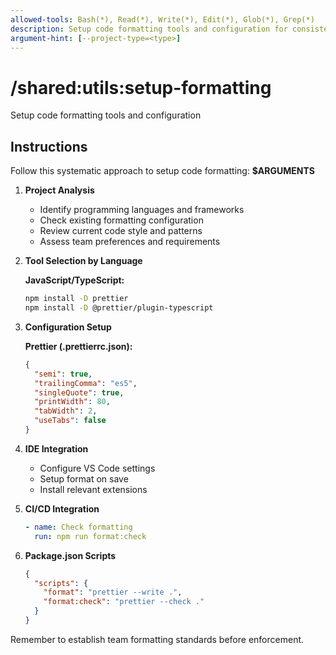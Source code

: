 ```yaml
---
allowed-tools: Bash(*), Read(*), Write(*), Edit(*), Glob(*), Grep(*)
description: Setup code formatting tools and configuration for consistent code style
argument-hint: [--project-type=<type>]
---
```


# /shared:utils:setup-formatting

Setup code formatting tools and configuration

## Instructions

Follow this systematic approach to setup code formatting: **$ARGUMENTS**

1. **Project Analysis**
   - Identify programming languages and frameworks
   - Check existing formatting configuration
   - Review current code style and patterns
   - Assess team preferences and requirements

2. **Tool Selection by Language**

   **JavaScript/TypeScript:**

   ```bash
   npm install -D prettier
   npm install -D @prettier/plugin-typescript
   ```

3. **Configuration Setup**

   **Prettier (.prettierrc.json):**

   ```json
   {
     "semi": true,
     "trailingComma": "es5",
     "singleQuote": true,
     "printWidth": 80,
     "tabWidth": 2,
     "useTabs": false
   }
   ```

4. **IDE Integration**
   - Configure VS Code settings
   - Setup format on save
   - Install relevant extensions

5. **CI/CD Integration**

   ```yaml
   - name: Check formatting
     run: npm run format:check
   ```

6. **Package.json Scripts**
   ```json
   {
     "scripts": {
       "format": "prettier --write .",
       "format:check": "prettier --check ."
     }
   }
   ```

Remember to establish team formatting standards before enforcement.
